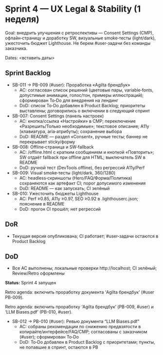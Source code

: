 ﻿# Sprint 4 — UX Legal & Stability (1 неделя)

Goal: внедрить улучшения с ретроспективы — Consent Settings (CMP), офлайн‑страницу и доработку SW, визуальные smoke‑тесты (light/dark), ужесточить бюджет Lighthouse. Не берем #user‑задачи без команды заказчика.

Dates: <вставить даты>

## Sprint Backlog

- SB-011 → PB-009 (#user): Проработка «Agilta брендбук»
  - AC: согласован список решений (цветовые пары, variable‑fonts, допустимые анимации, голос/тон, примеры иллюстраций); сформирован To‑Do для внедрения на лендинг
  - DoD: список To‑Do добавлен в Product Backlog; приоритеты выставлены; договорились о включении в следующий спринт
- SB-007: Consent Settings (панель настроек)
  - AC: кнопка/ссылка «Настройки» в CMP; переключение «Разрешить/Только необходимые»; текстовое описание; A11y (клавиатура, aria‑атрибуты); сохранение выбора
  - DoD: README — раздел «Consent», ручные тесты; баннер не перекрывает sticky/форму
- SB-008: Offline‑страница и SW‑fallback
  - AC: /offline.html с кратким сообщением и кнопкой «Повторить»; SW отдаёт fallback при offline для HTML; выключатель SW в README
  - DoD: ручной тест (DevTools offline), без регрессий A11y/Perf
- SB-009: Visual smoke‑тесты (light/dark, 360/1280)
  - AC: headless‑скриншоты (Hero/FAQ/Форма/Политика) сохраняются как артефакт CI; порог допусимого изменения
  - DoD: README — как запускать; CI зелёный
- SB-010: Ужесточить бюджеты Lighthouse
  - AC: Perf ≥0.85, A11y ≥0.97, SEO ≥0.92 в .lighthouserc.json; пояснение в README
  - DoD: прогон CI прошёл; нет регрессий

## DoR
- Текущая версия опубликована; CI работает; #user‑задачи остаются в Product Backlog

## DoD
- Все AC выполнены; локальные проверки http://localhost; CI зелёный; Review/Retro оформлены

**Status:** Sprint 4 запущен

Retro agenda: включить проработку документа ‘Agilta брендбук’ (#user PB-009).

Retro agenda: включить проработку ‘Agilta брендбук’ (PB-009, #user) и ‘LLM Biases.pdf’ (PB-010, #user).
- SB-012 → PB-010 (#user): Ревью документа “LLM Biases.pdf”
  - AC: собраны рекомендации по снижению предвзятости в копирайте/интерфейсе/FAQ/CMP; согласованы с заказчиком (#user); сформирован To‑Do
  - DoD: To‑Do добавлен в Product Backlog с приоритетами; пункты, не попавшие в спринт, остаются в PB
